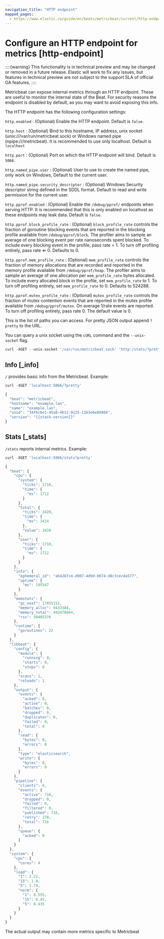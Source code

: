 ```yaml
---
navigation_title: "HTTP endpoint"
mapped_pages:
  - https://www.elastic.co/guide/en/beats/metricbeat/current/http-endpoint.html
---
```


# Configure an HTTP endpoint for metrics [http-endpoint]


::::{warning}
This functionality is in technical preview and may be changed or removed in a future release. Elastic will work to fix any issues, but features in technical preview are not subject to the support SLA of official GA features.
::::


Metricbeat can expose internal metrics through an HTTP endpoint. These are useful to monitor the internal state of the Beat. For security reasons the endpoint is disabled by default, as you may want to avoid exposing this info.

The HTTP endpoint has the following configuration settings:

`http.enabled`
:   (Optional) Enable the HTTP endpoint. Default is `false`.

`http.host`
:   (Optional) Bind to this hostname, IP address, unix socket (unix:///var/run/metricbeat.sock) or Windows named pipe (npipe:///metricbeat). It is recommended to use only localhost. Default is `localhost`

`http.port`
:   (Optional) Port on which the HTTP endpoint will bind. Default is `5066`.

`http.named_pipe.user`
:   (Optional) User to use to create the named pipe, only work on Windows, Default to the current user.

`http.named_pipe.security_descriptor`
:   (Optional) Windows Security descriptor string defined in the SDDL format. Default to read and write permission for the current user.

`http.pprof.enabled`
:   (Optional) Enable the `/debug/pprof/` endpoints when serving HTTP. It is recommended that this is only enabled on localhost as these endpoints may leak data. Default is `false`.

`http.pprof.block_profile_rate`
:   (Optional) `block_profile_rate` controls the fraction of goroutine blocking events that are reported in the blocking profile available from `/debug/pprof/block`. The profiler aims to sample an average of one blocking event per rate nanoseconds spent blocked. To include every blocking event in the profile, pass rate = 1. To turn off profiling entirely, pass rate ⇐ 0. Defaults to 0.

`http.pprof.mem_profile_rate`
:   (Optional) `mem_profile_rate` controls the fraction of memory allocations that are recorded and reported in the memory profile available from `/debug/pprof/heap`. The profiler aims to sample an average of one allocation per `mem_profile_rate` bytes allocated. To include every allocated block in the profile, set `mem_profile_rate` to 1. To turn off profiling entirely, set `mem_profile_rate` to 0. Defaults to 524288.

`http.pprof.mutex_profile_rate`
:   (Optional) `mutex_profile_rate` controls the fraction of mutex contention events that are reported in the mutex profile available from `/debug/pprof/mutex`. On average 1/rate events are reported. To turn off profiling entirely, pass rate 0. The default value is 0.

This is the list of paths you can access. For pretty JSON output append `?pretty` to the URL.

You can query a unix socket using the `cURL` command and the `--unix-socket` flag.

```js
curl -XGET --unix-socket '/var/run/metricbeat.sock' 'http:/stats/?pretty'
```


## Info [_info]

`/` provides basic info from the Metricbeat. Example:

```js
curl -XGET 'localhost:5066/?pretty'
```

```js subs=true
{
  "beat": "metricbeat",
  "hostname": "example.lan",
  "name": "example.lan",
  "uuid": "34f6c6e1-45a8-4b12-9125-11b3e6e89866",
  "version": "{{stack-version}}"
}
```


## Stats [_stats]

`/stats` reports internal metrics. Example:

```js
curl -XGET 'localhost:5066/stats?pretty'
```

```js
{
  "beat": {
    "cpu": {
      "system": {
        "ticks": 1710,
        "time": {
          "ms": 1712
        }
      },
      "total": {
        "ticks": 3420,
        "time": {
          "ms": 3424
        },
        "value": 3420
      },
      "user": {
        "ticks": 1710,
        "time": {
          "ms": 1712
        }
      }
    },
    "info": {
      "ephemeral_id": "ab4287c4-d907-4d9d-b074-d8c3cec4a577",
      "uptime": {
        "ms": 195547
      }
    },
    "memstats": {
      "gc_next": 17855152,
      "memory_alloc": 9433384,
      "memory_total": 492478864,
      "rss": 50405376
    },
    "runtime": {
      "goroutines": 22
    }
  },
  "libbeat": {
    "config": {
      "module": {
        "running": 0,
        "starts": 0,
        "stops": 0
      },
      "scans": 1,
      "reloads": 1
    },
    "output": {
      "events": {
        "acked": 0,
        "active": 0,
        "batches": 0,
        "dropped": 0,
        "duplicates": 0,
        "failed": 0,
        "total": 0
      },
      "read": {
        "bytes": 0,
        "errors": 0
      },
      "type": "elasticsearch",
      "write": {
        "bytes": 0,
        "errors": 0
      }
    },
    "pipeline": {
      "clients": 6,
      "events": {
        "active": 716,
        "dropped": 0,
        "failed": 0,
        "filtered": 0,
        "published": 716,
        "retry": 278,
        "total": 716
      },
      "queue": {
        "acked": 0
      }
    }
  },
  "system": {
    "cpu": {
      "cores": 4
    },
    "load": {
      "1": 2.22,
      "15": 1.8,
      "5": 1.74,
      "norm": {
        "1": 0.555,
        "15": 0.45,
        "5": 0.435
      }
    }
  }
}
```

The actual output may contain more metrics specific to Metricbeat

